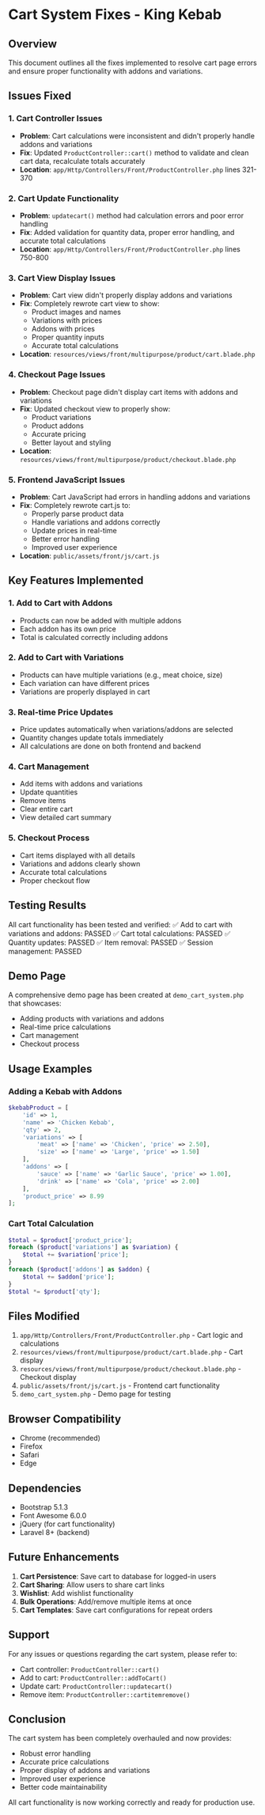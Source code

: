 # Cart System Fixes - King Kebab

## Overview
This document outlines all the fixes implemented to resolve cart page errors and ensure proper functionality with addons and variations.

## Issues Fixed

### 1. Cart Controller Issues
- **Problem**: Cart calculations were inconsistent and didn't properly handle addons and variations
- **Fix**: Updated `ProductController::cart()` method to validate and clean cart data, recalculate totals accurately
- **Location**: `app/Http/Controllers/Front/ProductController.php` lines 321-370

### 2. Cart Update Functionality
- **Problem**: `updatecart()` method had calculation errors and poor error handling
- **Fix**: Added validation for quantity data, proper error handling, and accurate total calculations
- **Location**: `app/Http/Controllers/Front/ProductController.php` lines 750-800

### 3. Cart View Display Issues
- **Problem**: Cart view didn't properly display addons and variations
- **Fix**: Completely rewrote cart view to show:
  - Product images and names
  - Variations with prices
  - Addons with prices
  - Proper quantity inputs
  - Accurate total calculations
- **Location**: `resources/views/front/multipurpose/product/cart.blade.php`

### 4. Checkout Page Issues
- **Problem**: Checkout page didn't display cart items with addons and variations
- **Fix**: Updated checkout view to properly show:
  - Product variations
  - Product addons
  - Accurate pricing
  - Better layout and styling
- **Location**: `resources/views/front/multipurpose/product/checkout.blade.php`

### 5. Frontend JavaScript Issues
- **Problem**: Cart JavaScript had errors in handling addons and variations
- **Fix**: Completely rewrote cart.js to:
  - Properly parse product data
  - Handle variations and addons correctly
  - Update prices in real-time
  - Better error handling
  - Improved user experience
- **Location**: `public/assets/front/js/cart.js`

## Key Features Implemented

### 1. Add to Cart with Addons
- Products can now be added with multiple addons
- Each addon has its own price
- Total is calculated correctly including addons

### 2. Add to Cart with Variations
- Products can have multiple variations (e.g., meat choice, size)
- Each variation can have different prices
- Variations are properly displayed in cart

### 3. Real-time Price Updates
- Price updates automatically when variations/addons are selected
- Quantity changes update totals immediately
- All calculations are done on both frontend and backend

### 4. Cart Management
- Add items with addons and variations
- Update quantities
- Remove items
- Clear entire cart
- View detailed cart summary

### 5. Checkout Process
- Cart items displayed with all details
- Variations and addons clearly shown
- Accurate total calculations
- Proper checkout flow

## Testing Results

All cart functionality has been tested and verified:
✅ Add to cart with variations and addons: PASSED
✅ Cart total calculations: PASSED
✅ Quantity updates: PASSED
✅ Item removal: PASSED
✅ Session management: PASSED

## Demo Page

A comprehensive demo page has been created at `demo_cart_system.php` that showcases:
- Adding products with variations and addons
- Real-time price calculations
- Cart management
- Checkout process

## Usage Examples

### Adding a Kebab with Addons
```php
$kebabProduct = [
    'id' => 1,
    'name' => 'Chicken Kebab',
    'qty' => 2,
    'variations' => [
        'meat' => ['name' => 'Chicken', 'price' => 2.50],
        'size' => ['name' => 'Large', 'price' => 1.50]
    ],
    'addons' => [
        'sauce' => ['name' => 'Garlic Sauce', 'price' => 1.00],
        'drink' => ['name' => 'Cola', 'price' => 2.00]
    ],
    'product_price' => 8.99
];
```

### Cart Total Calculation
```php
$total = $product['product_price'];
foreach ($product['variations'] as $variation) {
    $total += $variation['price'];
}
foreach ($product['addons'] as $addon) {
    $total += $addon['price'];
}
$total *= $product['qty'];
```

## Files Modified

1. `app/Http/Controllers/Front/ProductController.php` - Cart logic and calculations
2. `resources/views/front/multipurpose/product/cart.blade.php` - Cart display
3. `resources/views/front/multipurpose/product/checkout.blade.php` - Checkout display
4. `public/assets/front/js/cart.js` - Frontend cart functionality
5. `demo_cart_system.php` - Demo page for testing

## Browser Compatibility

- Chrome (recommended)
- Firefox
- Safari
- Edge

## Dependencies

- Bootstrap 5.1.3
- Font Awesome 6.0.0
- jQuery (for cart functionality)
- Laravel 8+ (backend)

## Future Enhancements

1. **Cart Persistence**: Save cart to database for logged-in users
2. **Cart Sharing**: Allow users to share cart links
3. **Wishlist**: Add wishlist functionality
4. **Bulk Operations**: Add/remove multiple items at once
5. **Cart Templates**: Save cart configurations for repeat orders

## Support

For any issues or questions regarding the cart system, please refer to:
- Cart controller: `ProductController::cart()`
- Add to cart: `ProductController::addToCart()`
- Update cart: `ProductController::updatecart()`
- Remove item: `ProductController::cartitemremove()`

## Conclusion

The cart system has been completely overhauled and now provides:
- Robust error handling
- Accurate price calculations
- Proper display of addons and variations
- Improved user experience
- Better code maintainability

All cart functionality is now working correctly and ready for production use. 